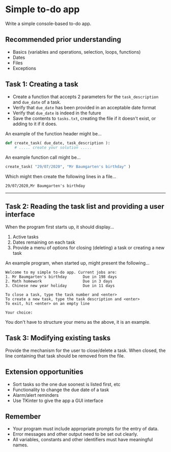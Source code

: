 # Simple to-do app

Write a simple console-based to-do app. 

## Recommended prior understanding

* Basics (variables and operations, selection, loops, functions)
* Dates
* Files
* Exceptions

## Task 1: Creating a task

* Create a function that accepts 2 parameters for the `task_description` and `due_date` of a task. 
* Verify that `due_date` has been provided in an acceptable date format
* Verify that `due_date` is indeed in the future
* Save the contents to `tasks.txt`, creating the file if it doesn't exist, or adding to it if it does.

An example of the function header might be...

```python
def create_task( due_date, task_description ):
    # ..... create your solution .....
```

An example function call might be...

```python
create_task( "29/07/2020", "Mr Baumgarten's birthday" )
```

Which might then create the following lines in a file...

```txt
29/07/2020,Mr Baumgarten's birthday
```

---

## Task 2: Reading the task list and providing a user interface

When the program first starts up, it should display...

1. Active tasks
2. Dates remaining on each task
3. Provide a menu of options for closing (deleting) a task or creating a new task

An example program, when started up, might present the following...

```text
Welcome to my simple to-do app. Current jobs are:
1. Mr Baumgarten's birthday       Due in 198 days
2. Math homework                  Due in 3 days
3. Chinese new year holiday       Due in 11 days

To close a task, type the task number and <enter>
To create a new task, type the task description and <enter>
To exit, hit <enter> on an empty line

Your choice: 
```

You don't have to structure your menu as the above, it is an example.

## Task 3: Modifying existing tasks

Provide the mechanism for the user to close/delete a task. When closed, the line containing that task should be removed from the file.

## Extension opportunities

* Sort tasks so the one due soonest is listed first, etc
* Functionality to change the due date of a task
* Alarm/alert reminders
* Use TKinter to give the app a GUI interface

## Remember

* Your program must include appropriate prompts for the entry of data.
* Error messages and other output need to be set out clearly.
* All variables, constants and other identifiers must have meaningful names.

